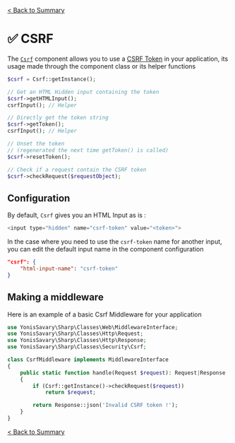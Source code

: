 [< Back to Summary](../README.md)

# ✅ CSRF

The [`Csrf`](../../src/Classes/Security/Csrf.php) component allows you to use a [CSRF Token](https://owasp.org/www-community/attacks/csrf) in your application, its usage made through the component class or its helper functions

```php
$csrf = Csrf::getInstance();

// Get an HTML Hidden input containing the token
$csrf->getHTMLInput();
csrfInput(); // Helper

// Directly get the token string
$csrf->getToken();
csrfInput(); // Helper

// Unset the token
// (regenerated the next time getToken() is called)
$csrf->resetToken();

// Check if a request contain the CSRF token
$csrf->checkRequest($requestObject);
```

## Configuration

By default, `Csrf` gives you an HTML Input as is :

```php
<input type="hidden" name="csrf-token" value="<token>">
```

In the case where you need to use the `csrf-token` name for another input, you can edit the default input name in the component configuration


```json
"csrf": {
    "html-input-name": "csrf-token"
}
```

## Making a middleware

Here is an example of a basic Csrf Middleware for your application

```php
use YonisSavary\Sharp\Classes\Web\MiddlewareInterface;
use YonisSavary\Sharp\Classes\Http\Request;
use YonisSavary\Sharp\Classes\Http\Response;
use YonisSavary\Sharp\Classes\Security\Csrf;

class CsrfMiddleware implements MiddlewareInterface
{
    public static function handle(Request $request): Request|Response
    {
        if (Csrf::getInstance()->checkRequest($request))
            return $request;

        return Response::json('Invalid CSRF token !');
    }
}

```

[< Back to Summary](../README.md)